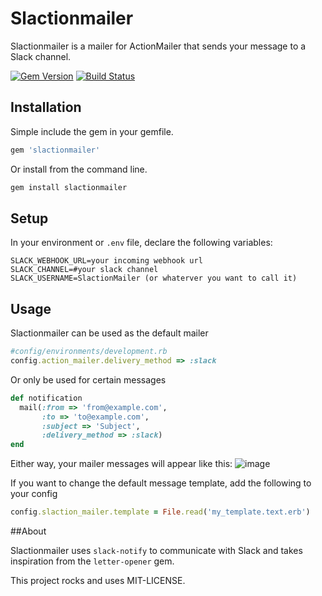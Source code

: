 # Slactionmailer

Slactionmailer is a mailer for ActionMailer that sends your message to a Slack channel.

[![Gem Version](https://badge.fury.io/rb/slactionmailer.svg)](http://badge.fury.io/rb/slactionmailer)
[![Build Status](https://travis-ci.org/geetotes/slactionmailer.svg?branch=master)](https://travis-ci.org/geetotes/slactionmailer)
## Installation

Simple include the gem in your gemfile.
```ruby
gem 'slactionmailer'
```
Or install from the command line.
```ruby
gem install slactionmailer
```

## Setup

In your environment or `.env` file, declare the following variables:
```
SLACK_WEBHOOK_URL=your incoming webhook url
SLACK_CHANNEL=#your slack channel
SLACK_USERNAME=SlactionMailer (or whaterver you want to call it)
```

## Usage

Slactionmailer can be used as the default mailer
```ruby
#config/environments/development.rb
config.action_mailer.delivery_method => :slack
```
Or only be used for certain messages 

```ruby
def notification
  mail(:from => 'from@example.com',           
       :to => 'to@example.com', 
       :subject => 'Subject',
       :delivery_method => :slack)
end
```
Either way, your mailer messages will appear like this:
![image](https://cloud.githubusercontent.com/assets/1783498/7716846/c7859bf2-fe5d-11e4-85a0-cc740a573585.png)

If you want to change the default message template, add the following to your config
```ruby
config.slaction_mailer.template = File.read('my_template.text.erb')
```

##About

Slactionmailer uses `slack-notify` to communicate with Slack and takes inspiration from the `letter-opener` gem.


This project rocks and uses MIT-LICENSE.

